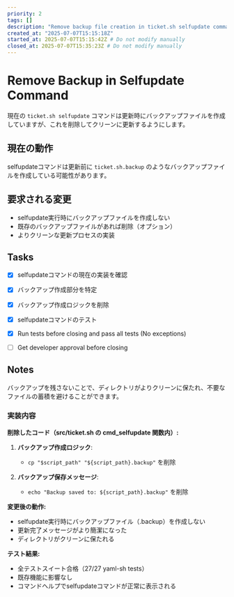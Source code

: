 ```yaml
---
priority: 2
tags: []
description: "Remove backup file creation in ticket.sh selfupdate command"
created_at: "2025-07-07T15:15:18Z"
started_at: 2025-07-07T15:15:42Z # Do not modify manually
closed_at: 2025-07-07T15:35:23Z # Do not modify manually
---
```


# Remove Backup in Selfupdate Command

現在の `ticket.sh selfupdate` コマンドは更新時にバックアップファイルを作成していますが、これを削除してクリーンに更新するようにします。

## 現在の動作

selfupdateコマンドは更新前に `ticket.sh.backup` のようなバックアップファイルを作成している可能性があります。

## 要求される変更

- selfupdate実行時にバックアップファイルを作成しない
- 既存のバックアップファイルがあれば削除（オプション）
- よりクリーンな更新プロセスの実装

## Tasks

- [x] selfupdateコマンドの現在の実装を確認
- [x] バックアップ作成部分を特定
- [x] バックアップ作成ロジックを削除
- [x] selfupdateコマンドのテスト
- [x] Run tests before closing and pass all tests (No exceptions)
- [ ] Get developer approval before closing


## Notes

バックアップを残さないことで、ディレクトリがよりクリーンに保たれ、不要なファイルの蓄積を避けることができます。

### 実装内容

**削除したコード（src/ticket.sh の cmd_selfupdate 関数内）:**

1. **バックアップ作成ロジック**: 
   - `cp "$script_path" "${script_path}.backup"` を削除

2. **バックアップ保存メッセージ**:
   - `echo "Backup saved to: ${script_path}.backup"` を削除

**変更後の動作:**
- selfupdate実行時にバックアップファイル（.backup）を作成しない
- 更新完了メッセージがより簡潔になった
- ディレクトリがクリーンに保たれる

**テスト結果:**
- 全テストスイート合格（27/27 yaml-sh tests）
- 既存機能に影響なし
- コマンドヘルプでselfupdateコマンドが正常に表示される
